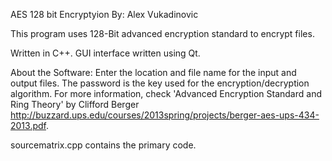 AES 128 bit Encryptyion
By: Alex Vukadinovic

This program uses 128-Bit advanced encryption standard to encrypt files. 

Written in C++.
GUI interface written using Qt.

About the Software:
Enter the location and file name for the input and output files. The password is the key used for the
encryption/decryption algorithm. For more information, check 'Advanced Encryption Standard and Ring Theory'
by Clifford Berger http://buzzard.ups.edu/courses/2013spring/projects/berger-aes-ups-434-2013.pdf. 

sourcematrix.cpp contains the primary code.
